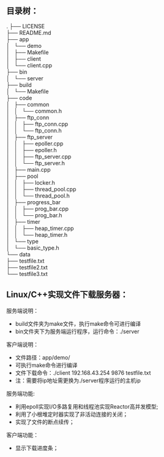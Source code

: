 ## 目录树：  
.
├── LICENSE  
├── README.md  
├── app  
│   └── demo  
│       ├── Makefile  
│       ├── client  
│       └── client.cpp  
├── bin  
│   └── server  
├── build  
│   └── Makefile  
├── code  
│   ├── common  
│   │   └── common.h  
│   ├── ftp_conn  
│   │   ├── ftp_conn.cpp  
│   │   └── ftp_conn.h  
│   ├── ftp_server  
│   │   ├── epoller.cpp   
│   │   ├── epoller.h  
│   │   ├── ftp_server.cpp  
│   │   └── ftp_server.h  
│   ├── main.cpp  
│   ├── pool  
│   │   ├── locker.h  
│   │   ├── thread_pool.cpp  
│   │   └── thread_pool.h  
│   ├── progress_bar  
│   │   ├── prog_bar.cpp  
│   │   └── prog_bar.h  
│   ├── timer  
│   │   ├── heap_timer.cpp  
│   │   └── heap_timer.h  
│   └── type  
│       └── basic_type.h  
└── data  
    ├── testfile.txt  
    ├── testfile2.txt  
    └── testfile3.txt  

  
  
## Linux/C++实现文件下载服务器：  
  
服务端说明：  
*    build文件夹为make文件，执行make命令可进行编译  
*    bin文件夹下为服务端运行程序，运行命令：./server  
  
客户端说明：  
*    文件路径：app/demo/  
*    可执行make命令进行编译  
*    文件下载命令：./client 192.168.43.254 9876 testfile.txt  
*    注：需要将ip地址需更换为./server程序运行的主机ip  

服务端功能:  
 *   利用epoll实现I/O多路复用和线程池实现Reactor高并发模型;  
 *   利用了小根堆定时器实现了非活动连接的关闭；
 *   实现了文件的断点续传；
    
客户端功能：  
*    显示下载进度条；
